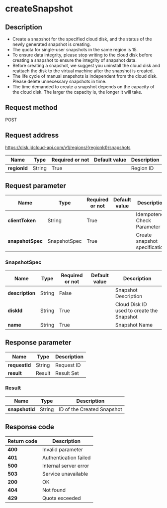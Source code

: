 # createSnapshot


## Description
-   Create a snapshot for the specified cloud disk, and the status of the newly generated snapshot is creating.
-   The quota for single-user snapshots in the same region is 15.
-   To ensure data integrity, please stop writing to the cloud disk before creating a snapshot to ensure the integrity of snapshot data.
-   Before creating a snapshot, we suggest you uninstall the cloud disk and reattach the disk to the virtual machine after the snapshot is created.
-   The life cycle of manual snapshots is independent from the cloud disk. Please delete unnecessary snapshots in time.
-   The time demanded to create a snapshot depends on the capacity of the cloud disk. The larger the capacity is, the longer it will take.


## Request method
POST

## Request address
https://disk.jdcloud-api.com/v1/regions/{regionId}/snapshots

|Name|Type|Required or not|Default value|Description|
|---|---|---|---|---|
|**regionId**|String|True| |Region ID|

## Request parameter
|Name|Type|Required or not|Default value|Description|
|---|---|---|---|---|
|**clientToken**|String|True| |Idempotence Check Parameter|
|**snapshotSpec**|SnapshotSpec|True| |Create snapshot specification|

### SnapshotSpec
|Name|Type|Required or not|Default value|Description|
|---|---|---|---|---|
|**description**|String|False| |Snapshot Description|
|**diskId**|String|True| |Cloud Disk ID used to create the Snapshot|
|**name**|String|True| |Snapshot Name|

## Response parameter
|Name|Type|Description|
|---|---|---|
|**requestId**|String|Request ID|
|**result**|Result|Result Set|


### Result
|Name|Type|Description|
|---|---|---|
|**snapshotId**|String|ID of the Created Snapshot|

## Response code
|Return code|Description|
|---|---|
|**400**|Invalid parameter|
|**401**|Authentication failed|
|**500**|Internal server error|
|**503**|Service unavailable|
|**200**|OK|
|**404**|Not found|
|**429**|Quota exceeded|
